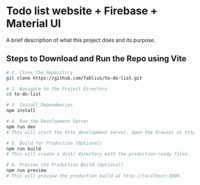 # Todo list website + Firebase + Material UI

A brief description of what this project does and its purpose.

## Steps to Download and Run the Repo using Vite

```bash
# 1. Clone the Repository
git clone https://github.com/fablius/to-do-list.git

# 2. Navigate to the Project Directory
cd to-do-list

# 3. Install Dependencies
npm install

# 4. Run the Development Server
npm run dev
# This will start the Vite development server. Open the browser at http://localhost:3000 to view your project.

# 5. Build for Production (Optional)
npm run build
# This will create a dist/ directory with the production-ready files.

# 6. Preview the Production Build (Optional)
npm run preview
# This will preview the production build at http://localhost:5000.

```
